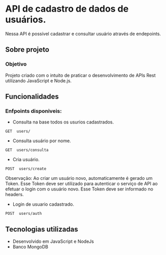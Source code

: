 # API de cadastro de dados de usuários.
Nessa API é possível cadastrar e consultar usuário através de endepoints. 

## Sobre projeto

### Objetivo
Projeto criado com o intuito de praticar o desenvolvimento de APIs Rest utilizando JavaScript e Node.js.

## Funcionalidades
### Enfpoints disponiveis:

* Consulta na base todos os usurios cadastrados.
```
GET  users/

```
* Consulta usuário por nome.
```
GET  users/consulta
```

* Cria usuário.
```
POST  users/create
```
Observação: Ao criar um usuário novo, automaticamente é gerado um Token. Esse Token deve ser utilizado para autenticar o serviço de API ao efetuar o login com o usuário novo. Esse Token deve ser informado no headers.

* Login de usuario cadastrado.
```
POST  users/auth
```

## Tecnologias utilizadas
* Desenvolvido em JavaScript e NodeJs
* Banco MongoDB